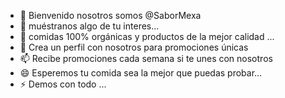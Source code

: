 - 👋 Bienvenido nosotros somos @SaborMexa
- 👀 muéstranos algo de tu interes...
- 🌱 comidas 100% orgánicas y productos de la mejor calidad ...
- 👤 Crea un perfil con nosotros para promociones únicas 
- 📫 Recibe promociones cada semana si te unes con nosotros
- 😄 Esperemos tu comida sea la mejor que puedas probar...
- ⚡ Demos con todo ...

<!---
SaborMexa ✨ Los únicos en preocuparnos por los gustos de nuestros clientes 
--->
